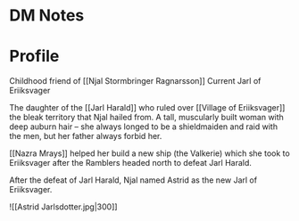 # DM Notes

# Profile

Childhood friend of [[Njal Stormbringer Ragnarsson]]
Current Jarl of Eriiksvager

The daughter of the [[Jarl Harald]] who ruled over [[Village of Eriiksvager]] the bleak territory that Njal hailed from. A tall, muscularly built woman with deep auburn hair – she always longed to be a shieldmaiden and raid with the men, but her father always forbid her. 

[[Nazra Mrays]] helped her build a new ship (the Valkerie) which she took to Eriiksvager after the Ramblers headed north to defeat Jarl Harald.

After the defeat of Jarl Harald, Njal named Astrid as the new Jarl of Eriiksvager.

![[Astrid Jarlsdotter.jpg|300]]
